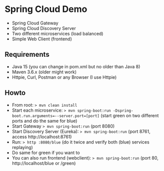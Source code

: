 # Spring Cloud Demo

* Spring Cloud Gateway
* Spring Cloud Discovery Server
* Two different microservices (load balanced)
* Simple Web Client (frontend)

## Requirements
* Java 15 (you can change in pom.xml but no older than Java 8)
* Maven 3.6.x (older might work) 
* Httpie, Curl, Postman or any Browser (I use Httpie)

## Howto
* From root: `> mvn clean install`
* Start each microservice: `> mvn spring-boot:run -Dspring-boot.run.arguments=--server.port=[port]` (start green on two different ports and do the same for blue)
* Start Gateway `> mvn spring-boot:run` (port 8080)
* Start Discovery Server (Eureka): `> mvn spring-boot:run` (port 8761, access http://localhost:8761)
* Run: `> http :8080/blue` (do it twice and verify both (blue) services replaying)
* Do same for green if you want to
* You can also run frontend (webclient): `> mvn spring-boot:run` (port 80, http://localhost/blue or /green) 
